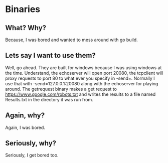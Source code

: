 # Binaries

## What? Why? 
Because, I was bored and wanted to mess around with go build.

## Lets say I want to use them?
Well, go ahead. They are built for windows because I was using windows at the time. Understand,
the echoserver will open port 20080, the tcpclient will proxy requests to port 80 to what ever
you specify in -send=. Normally I use that with -send=127.0.0.1:20080 along with the echoserver for playing around.
The getrequest binary makes a get request to https://www.google.com/robots.txt and writes the results to a file named
Results.txt in the directory it was run from. 

## Again, why?
Again, I was bored.

## Seriously, why?
Seriously, I get bored too. 